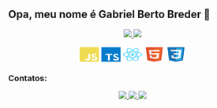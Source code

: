 ## Opa, meu nome é Gabriel Berto Breder 🤙

<div align="center">
  <a href="https://github.com/GabrielBreder">
  <img height="160em" src="https://github-readme-stats.vercel.app/api?username=GabrielBreder&show_icons=true&theme=radical&include_all_commits=true&count_private=true&layout=compact"/>
  <img height="160em" src="https://github-readme-stats.vercel.app/api/top-langs/?username=GabrielBreder&layout=compact&langs_count=7&theme=radical"/>
  </a>
</div>
  
 <div style="display: inline_block" align="center"><br>
  <img align="center" alt="JavaScript icon" height="30" width="40"  src="https://raw.githubusercontent.com/devicons/devicon/master/icons/javascript/javascript-plain.svg">
  <img align="center" alt="TypeScript icon" height="30" width="40" src="https://raw.githubusercontent.com/devicons/devicon/master/icons/typescript/typescript-plain.svg">
  <img align="center" alt="React icon" height="30" width="40" src="https://raw.githubusercontent.com/devicons/devicon/master/icons/react/react-original.svg">
  <img align="center" alt="HTML icon" height="30" width="40" src="https://raw.githubusercontent.com/devicons/devicon/master/icons/html5/html5-original.svg">
  <img align="center" alt="CSS icon" height="30" width="40" src="https://raw.githubusercontent.com/devicons/devicon/master/icons/css3/css3-original.svg">
 </div>
  
  ### Contatos:
  
 <div align="center"> 
  <a href="https://www.instagram.com/gabriel__berto/" target="_blank" color: "inherit">
    <img src="https://img.shields.io/badge/-Instagram-%23E4405F?style=for-the-badge&logo=instagram&logoColor=white">
    </a>
  <a href="mailto:gabrielbertobreder@gmail.com" target="_blank">
        <img src="https://img.shields.io/badge/gmail-D14836?&style=for-the-badge&logo=gmail&logoColor=white&link=mailto:mateusaraujo996@gmail.com">
    </a>
  <a href="https://www.linkedin.com/in/gabriel-breder/" target="_blank">
    <img src="https://img.shields.io/badge/-LinkedIn-%230077B5?style=for-the-badge&logo=linkedin&logoColor=white" target="_blank">
  </a> 
 
</div>
  
<!--   ![Snake animation](https://github.com/GabrielBreder/GabrielBreder/blob/output/github-contribution-grid-snake.svg) -->

<!-- 
- 🔭 I’m currently working on ...
- 🌱 I’m currently learning ...
- 👯 I’m looking to collaborate on ...
- 🤔 I’m looking for help with ...
- 💬 Ask me about ...
- 📫 How to reach me: ...
- 😄 Pronouns: ...
- ⚡ Fun fact: ...
-->

